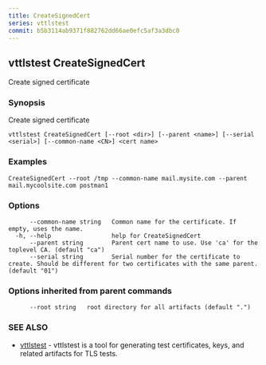 ```yaml
---
title: CreateSignedCert
series: vttlstest
commit: b5b3114ab9371f882762dd66ae0efc5af3a3dbc0
---
```

## vttlstest CreateSignedCert

Create signed certificate

### Synopsis

Create signed certificate

```
vttlstest CreateSignedCert [--root <dir>] [--parent <name>] [--serial <serial>] [--common-name <CN>] <cert name>
```

### Examples

```
CreateSignedCert --root /tmp --common-name mail.mysite.com --parent mail.mycoolsite.com postman1
```

### Options

```
      --common-name string   Common name for the certificate. If empty, uses the name.
  -h, --help                 help for CreateSignedCert
      --parent string        Parent cert name to use. Use 'ca' for the toplevel CA. (default "ca")
      --serial string        Serial number for the certificate to create. Should be different for two certificates with the same parent. (default "01")
```

### Options inherited from parent commands

```
      --root string   root directory for all artifacts (default ".")
```

### SEE ALSO

* [vttlstest](../)	 - vttlstest is a tool for generating test certificates, keys, and related artifacts for TLS tests.

